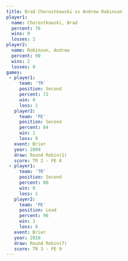 ```yaml
---
title: Brad Chorostkowski vs Andrew Robinson
player1:                   
  name: Chorostkowski, Brad
  percent: 76              
  wins: 0                  
  losses: 2                
player2:                   
  name: Robinson, Andrew   
  percent: 90              
  wins: 2                  
  losses: 0                
games:
 - player1:          
     team: 'TR'      
     position: Second
     percent: 72     
     win: 0          
     loss: 1         
   player2:          
     team: 'PE'      
     position: Second
     percent: 84     
     win: 1          
     loss: 0         
   event: Brier        
   year: 2009          
   draw: Round Robin(1)
   score: TR 2 - PE 8  
 - player1:          
     team: 'TR'      
     position: Second
     percent: 80     
     win: 0          
     loss: 1         
   player2:        
     team: 'PE'    
     position: Lead
     percent: 96   
     win: 1        
     loss: 0       
   event: Brier        
   year: 2010          
   draw: Round Robin(7)
   score: TR 3 - PE 9  
---
```

